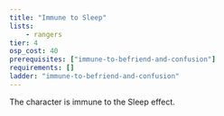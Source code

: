 ```yaml
---
title: "Immune to Sleep"
lists:
    - rangers
tier: 4
osp_cost: 40
prerequisites: ["immune-to-befriend-and-confusion"]
requirements: []
ladder: "immune-to-befriend-and-confusion"
---
```

The character is immune to the Sleep effect.